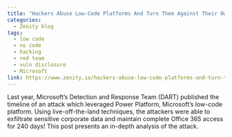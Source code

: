 ```yaml
---
title: "Hackers Abuse Low-Code Platforms And Turn Them Against Their Owners"
categories:
  - Zenity blog
tags:
  - low code
  - no code
  - hacking
  - red team
  - vuln disclosure
  - Microsoft
link: https://www.zenity.io/hackers-abuse-low-code-platforms-and-turn-them-against-their-owners/
---
```


Last year, Microsoft’s Detection and Response Team (DART) published the timeline of an attack which leveraged Power Platform, Microsoft’s low-code platform. Using live-off-the-land techniques, the attackers were able to exfiltrate sensitive corporate data and maintain complete Office 365 access for 240 days! This post presents an in-depth analysis of the attack.
